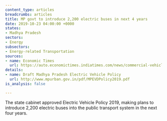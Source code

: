 ```yaml
---
content_type: articles
breadcrumbs: articles
title: MP govt to introduce 2,200 electric buses in next 4 years
date: 2019-10-23 04:00:00 +0000
states:
- Madhya Pradesh
sectors:
- Energy
subsectors:
- Energy-related Transportation
sources:
- name: Economic Times
  url: https://auto.economictimes.indiatimes.com/news/commercial-vehicle/mhcv/mp-govt-to-introduce-2200-electric-buses-in-next-4-years/71603465
details:
- name: Draft Madhya Pradesh Electric Vehicle Policy
  url: http://www.mpurban.gov.in/pdf/MPEVDPolicy2019.pdf
is_analysis: false

---
```

The state cabinet approved Electric Vehicle Policy 2019, making plans to introduce 2,200 electric buses into the public transport system in the next four years.